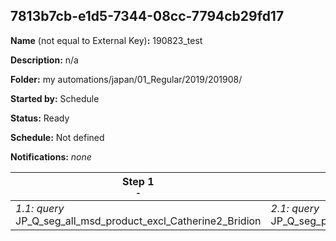 ## 7813b7cb-e1d5-7344-08cc-7794cb29fd17

**Name** (not equal to External Key)**:** 190823_test

**Description:** n/a

**Folder:** my automations/japan/01_Regular/2019/201908/

**Started by:** Schedule

**Status:** Ready

**Schedule:** Not defined

**Notifications:** _none_


| Step 1<br>_<small>-</small>_ | Step 2<br>_<small>-</small>_ | Step 3<br>_<small>-</small>_ |
| --- | --- | --- |
| _1.1: query_<br>JP_Q_seg_all_msd_product_excl_Catherine2_Bridion | _2.1: query_<br>JP_Q_seg_pharmacist2_except | _3.1: query_<br>JP_Q_seg_doctor2_except |
